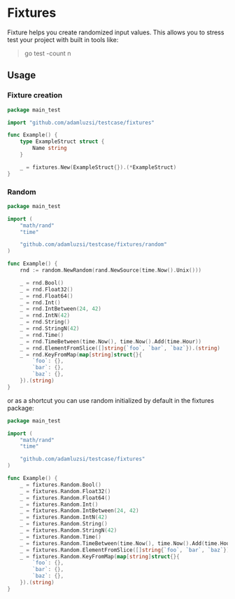 # Fixtures

Fixture helps you create randomized input values.
This allows you to stress test your project with built in tools like:
> go test -count n

## Usage

### Fixture creation

```go
package main_test

import "github.com/adamluzsi/testcase/fixtures"

func Example() {
	type ExampleStruct struct {
		Name string
	}

	_ = fixtures.New(ExampleStruct{}).(*ExampleStruct)
}
```

### Random

```go
package main_test

import (
	"math/rand"
	"time"

	"github.com/adamluzsi/testcase/fixtures/random"
)

func Example() {
	rnd := random.NewRandom(rand.NewSource(time.Now().Unix()))

	_ = rnd.Bool()
	_ = rnd.Float32()
	_ = rnd.Float64()
	_ = rnd.Int()
	_ = rnd.IntBetween(24, 42)
	_ = rnd.IntN(42)
	_ = rnd.String()
	_ = rnd.StringN(42)
	_ = rnd.Time()
	_ = rnd.TimeBetween(time.Now(), time.Now().Add(time.Hour))
	_ = rnd.ElementFromSlice([]string{`foo`, `bar`, `baz`}).(string)
	_ = rnd.KeyFromMap(map[string]struct{}{
		`foo`: {},
		`bar`: {},
		`baz`: {},
	}).(string)
}
```

or as a shortcut you can use random initialized by default in the fixtures package:

```go
package main_test

import (
	"math/rand"
	"time"

	"github.com/adamluzsi/testcase/fixtures"
)

func Example() {
	_ = fixtures.Random.Bool()
	_ = fixtures.Random.Float32()
	_ = fixtures.Random.Float64()
	_ = fixtures.Random.Int()
	_ = fixtures.Random.IntBetween(24, 42)
	_ = fixtures.Random.IntN(42)
	_ = fixtures.Random.String()
	_ = fixtures.Random.StringN(42)
	_ = fixtures.Random.Time()
	_ = fixtures.Random.TimeBetween(time.Now(), time.Now().Add(time.Hour))
	_ = fixtures.Random.ElementFromSlice([]string{`foo`, `bar`, `baz`}).(string)
	_ = fixtures.Random.KeyFromMap(map[string]struct{}{
		`foo`: {},
		`bar`: {},
		`baz`: {},
	}).(string)
}
```